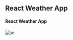 ## React Weather App 

#### React Weather App 

![w](https://user-images.githubusercontent.com/40020458/200548491-626f0885-f566-48b0-a6ac-bd9088ec047b.JPG)
